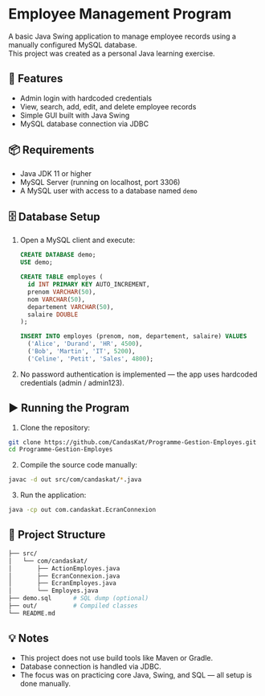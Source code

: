 # Employee Management Program

A basic Java Swing application to manage employee records using a manually configured MySQL database.  
This project was created as a personal Java learning exercise.

## 🔧 Features

- Admin login with hardcoded credentials  
- View, search, add, edit, and delete employee records  
- Simple GUI built with Java Swing  
- MySQL database connection via JDBC

## 📦 Requirements

- Java JDK 11 or higher  
- MySQL Server (running on localhost, port 3306)  
- A MySQL user with access to a database named `demo`

## 🗄️ Database Setup

1. Open a MySQL client and execute:
   ```sql
   CREATE DATABASE demo;
   USE demo;

   CREATE TABLE employes (
     id INT PRIMARY KEY AUTO_INCREMENT,
     prenom VARCHAR(50),
     nom VARCHAR(50),
     departement VARCHAR(50),
     salaire DOUBLE
   );

   INSERT INTO employes (prenom, nom, departement, salaire) VALUES
     ('Alice', 'Durand', 'HR', 4500),
     ('Bob', 'Martin', 'IT', 5200),
     ('Celine', 'Petit', 'Sales', 4800);
    ```
2. No password authentication is implemented — the app uses hardcoded credentials (admin / admin123).

## ▶️ Running the Program

1. Clone the repository:

  ```bash
  git clone https://github.com/CandasKat/Programme-Gestion-Employes.git
  cd Programme-Gestion-Employes
  ```

2. Compile the source code manually:

  ```bash
  javac -d out src/com/candaskat/*.java
  ```

3. Run the application:

  ```bash
  java -cp out com.candaskat.EcranConnexion
  ```

## 📁 Project Structure

  ```bash
  ├── src/
  │   └── com/candaskat/
  │       ├── ActionEmployes.java
  │       ├── EcranConnexion.java
  │       ├── EcranEmployes.java
  │       └── Employes.java
  ├── demo.sql      # SQL dump (optional)
  ├── out/          # Compiled classes
  └── README.md
  ```

## 💡 Notes

* This project does not use build tools like Maven or Gradle.
* Database connection is handled via JDBC.
* The focus was on practicing core Java, Swing, and SQL — all setup is done manually.


